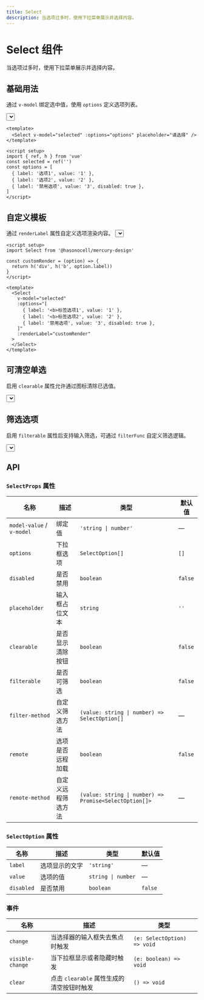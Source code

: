 ```yaml
---
title: Select
description: 当选项过多时，使用下拉菜单展示并选择内容。
---
```


<script setup>
import Select from '../../src/components/Select/Select.vue'
import { h } from 'vue'

const customRender = (option) => {
  return h('div', h('b', option.label)) 
}
</script>

# Select 组件

当选项过多时，使用下拉菜单展示并选择内容。

## 基础用法

通过 `v-model` 绑定选中值，使用 `options` 定义选项列表。

<Select v-model="selected" :options="[
  { label: '选项1', value: '1' },
  { label: '选项2', value: '2' },
  { label: '禁用选项', value: '3', disabled: true }
]" placeholder="请选择" />

```vue
<template>
  <Select v-model="selected" :options="options" placeholder="请选择" />
</template>

<script setup>
import { ref, h } from 'vue'
const selected = ref('')
const options = [
  { label: '选项1', value: '1' },
  { label: '选项2', value: '2' },
  { label: '禁用选项', value: '3', disabled: true },
]
</script>
```

## 自定义模板

通过 `renderLabel` 属性自定义选项渲染内容。
<Select
v-model="selected"
:options="[
{ label: '<b>标签选项1', value: '1' },
{ label: '<b>标签选项2', value: '2' },
{ label: '禁用选项', value: '3', disabled: true },
]"
:renderLabel="customRender">
</Select>

```vue
<script setup>
import Select from '@hasonocell/mercury-design'

const customRender = (option) => {
  return h('div', h('b', option.label))
}
</script>

<template>
  <Select
    v-model="selected"
    :options="[
      { label: '<b>标签选项1', value: '1' },
      { label: '<b>标签选项2', value: '2' },
      { label: '禁用选项', value: '3', disabled: true },
    ]"
    :renderLabel="customRender"
  >
  </Select>
</template>
```

## 可清空单选

启用 `clearable` 属性允许通过图标清除已选值。

<Select
v-model="selected"
:options="[
{ label: '选项1', value: '1' },
{ label: '选项2', value: '2' },
{ label: '禁用选项', value: '3', disabled: true },
]"
clearable>
</Select>

## 筛选选项

启用 `filterable` 属性后支持输入筛选，可通过 `filterFunc` 自定义筛选逻辑。

<Select
  v-model="selected"
  :options="[
      { label: '选项1', value: '1' },
      { label: '选项2', value: '2' },
      { label: '禁用选项', value: '3', disabled: true },
    ]"
  filterable>
</Select>

## API

### `SelectProps` 属性

| 名称                      | 描述               | 类型                                                   | 默认值  |
| ------------------------- | ------------------ | ------------------------------------------------------ | ------- |
| `model-value` / `v-model` | 绑定值             | `'string \| number'`                                   | —       |
| `options`                 | 下拉框选项         | `SelectOption[]`                                       | `[]`    |
| `disabled`                | 是否禁用           | `boolean`                                              | `false` |
| `placeholder`             | 输入框占位文本     | `string`                                               | `''`    |
| `clearable`               | 是否显示清除按钮   | `boolean`                                              | `false` |
| `filterable`              | 是否可筛选         | `boolean`                                              | `false` |
| `filter-method`           | 自定义筛选方法     | `(value: string \| number) => SelectOption[]`          | —       |
| `remote`                  | 选项是否远程加载   | `boolean`                                              | `false` |
| `remote-method`           | 自定义远程筛选方法 | `(value: string \| number) => Promise<SelectOption[]>` | —       |

### `SelectOption` 属性

| 名称       | 描述           | 类型               | 默认值  |
| ---------- | -------------- | ------------------ | ------- |
| `label`    | 选项显示的文字 | `'string'`         | —       |
| `value`    | 选项的值       | `string \| number` | —       |
| `disabled` | 是否禁用       | `boolean`          | `false` |

### 事件

| 名称             | 描述                                      | 类型                        |
| ---------------- | ----------------------------------------- | --------------------------- |
| `change`         | 当选择器的输入框失去焦点时触发            | `(e: SelectOption) => void` |
| `visible-change` | 当下拉框显示或者隐藏时触发                | `(e: boolean) => void`      |
| `clear`          | 点击 `clearable` 属性生成的清空按钮时触发 | `() => void`                |
